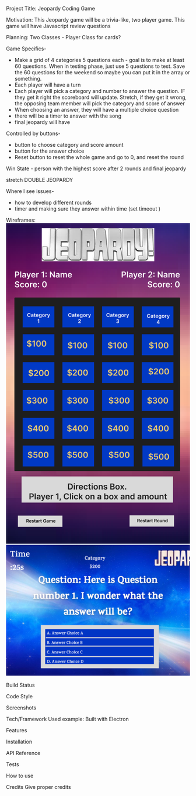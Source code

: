 Project Title: 
Jeopardy Coding Game

Motivation: 
This Jeopardy game will be a trivia-like, two player game. This game will have Javascript review questions

Planning: 
Two Classes - Player 
Class for cards? 

Game Specifics-
- Make a grid of 4 categories 5 questions each - goal is to make at least 60 questions. When in testing phase, just use 5 questions to test. Save the 60 questions for the weekend so maybe you can put it in the array or something. 
- Each player will have a turn
- Each player will pick a category and number to answer the question. IF they get it right the scoreboard will update. Stretch, if they get it wrong, the opposing team member will pick the category and score of answer
- When choosing an answer, they will have a multiple choice question
- there will be a timer to answer with the song
- final jeopardy will have 

Controlled by buttons- 
- button to choose category and score amount
- button for the answer choice
- Reset button to reset the whole game and go to 0, and reset the round 

Win State - person with the highest score after 2 rounds and final jeopardy

stretch DOUBLE JEOPARDY

Where I see issues- 
- how to develop different rounds
- timer and making sure they answer within time (set timeout )

Wireframes: 
![Wireframe-home](/Scoreboard%20-%20Wireframe.png)
![Wireframe-questions](/Question-Wireframe.png)

Build Status




Code Style




Screenshots




Tech/Framework Used
example: Built with Electron


Features



Installation 



API Reference



Tests




How to use


Credits
Give proper credits 